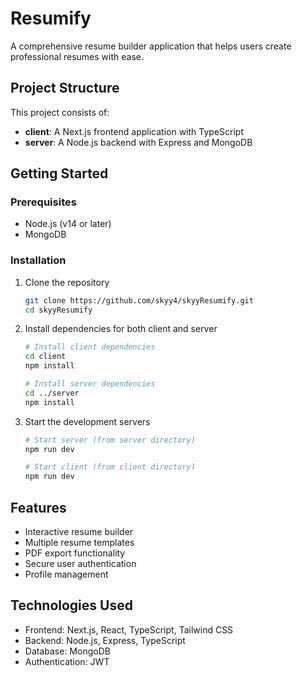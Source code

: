 # Resumify

A comprehensive resume builder application that helps users create professional resumes with ease.

## Project Structure

This project consists of:

- **client**: A Next.js frontend application with TypeScript
- **server**: A Node.js backend with Express and MongoDB

## Getting Started

### Prerequisites

- Node.js (v14 or later)
- MongoDB

### Installation

1. Clone the repository
   ```bash
   git clone https://github.com/skyy4/skyyResumify.git
   cd skyyResumify
   ```

2. Install dependencies for both client and server
   ```bash
   # Install client dependencies
   cd client
   npm install

   # Install server dependencies
   cd ../server
   npm install
   ```

3. Start the development servers
   ```bash
   # Start server (from server directory)
   npm run dev

   # Start client (from client directory)
   npm run dev
   ```

## Features

- Interactive resume builder
- Multiple resume templates
- PDF export functionality
- Secure user authentication
- Profile management

## Technologies Used

- Frontend: Next.js, React, TypeScript, Tailwind CSS
- Backend: Node.js, Express, TypeScript
- Database: MongoDB
- Authentication: JWT 
